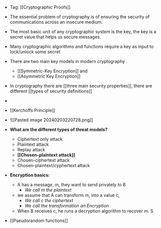 - Tag: [[Cryptographic Proofs]]

- The essential problem of cryptography is of ensuring the security of communications across an insecure medium. 
- The most basic unit of any cryptographic system is the key, the key is a secret value that helps us secure messages.
- Many cryptographic algorithms and functions require a key as input to lock/unlock some secret

- There are two main key models in modern cryptography
	- [[Symmetric-Key Encryption]] and 
	- [[Asymmetric Key Encryption]]
	
- In cryptography there are [[three main security properties]], there are different [[types of security definitions]]
- 

- [[Kerchoffs Principle]] 
- ![[Pasted image 20240203220728.png]]

- **What are the different types of threat models?**
	- Ciphertext only attack 
	- Plaintext attack
	- Replay attack
	- **[[Chosen-plaintext attack]]** 
	- Chosen-ciphertext attack
	- Chosen-plaintext/cyphertext attack 
	

- **Encryption basics:**
	- A has a message, m, they want to send privately to B 
		- *We call m the plaintext*
	- we assume that A can transform m, into a value c,
		- *We call c the ciphertext* 
		- *We call the transformation an Encryption*
	- When B receives c, he runs a decryption algorithm to recover m. S




- [[Pseudorandom functions]]